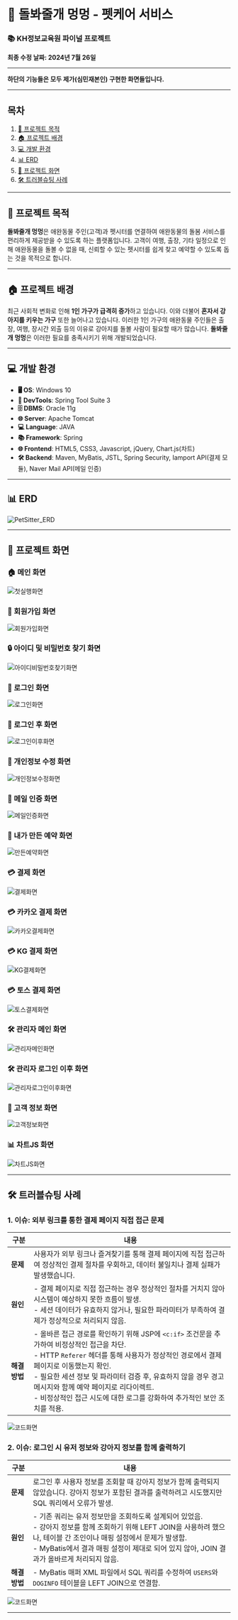 # 🐶 돌봐줄개 멍멍 - 펫케어 서비스

### 📚 KH정보교육원 파이널 프로젝트

**최종 수정 날짜: 2024년 7월 26일**

---

**하단의 기능들은 모두 제가(심민재본인) 구현한 화면들입니다.**

---

## 목차
1. [🎯 프로젝트 목적](#프로젝트-목적)
2. [🏠 프로젝트 배경](#프로젝트-배경)
3. [💻 개발 환경](#개발-환경)
4. [📊 ERD](#erd)
5. [📸 프로젝트 화면](#프로젝트-화면)
6. [🛠️ 트러블슈팅 사례](#트러블슈팅-사례)

---

## 🎯 프로젝트 목적
**돌봐줄개 멍멍**은 애완동물 주인(고객)과 펫시터를 연결하여 애완동물의 돌봄 서비스를 편리하게 제공받을 수 있도록 하는 플랫폼입니다. 고객이 여행, 출장, 기타 일정으로 인해 애완동물을 돌볼 수 없을 때, 신뢰할 수 있는 펫시터를 쉽게 찾고 예약할 수 있도록 돕는 것을 목적으로 합니다.

---

## 🏠 프로젝트 배경
최근 사회적 변화로 인해 **1인 가구가 급격히 증가**하고 있습니다. 이와 더불어 **혼자서 강아지를 키우는 가구** 또한 늘어나고 있습니다. 이러한 1인 가구의 애완동물 주인들은 출장, 여행, 장시간 외출 등의 이유로 강아지를 돌볼 사람이 필요할 때가 많습니다. **돌봐줄개 멍멍**은 이러한 필요를 충족시키기 위해 개발되었습니다.

---

## 💻 개발 환경
- **🖥️ OS**: Windows 10
- **🔧 DevTools**: Spring Tool Suite 3
- **🗄️ DBMS**: Oracle 11g
- **🌐 Server**: Apache Tomcat
- **💻 Language**: JAVA
- **📚 Framework**: Spring
- **🌐 Frontend**: HTML5, CSS3, Javascript, jQuery, Chart.js(차트)
- **🛠️ Backend**: Maven, MyBatis, JSTL, Spring Security, Iamport API(결제 모듈), Naver Mail API(메일 인증)

---

## 📊 ERD
![PetSitter_ERD](images_git/PetSitter_ERD.png)

---

## 📸 프로젝트 화면

### 🏠 메인 화면
![첫실행화면](images_git/첫실행.png)

### 📝 회원가입 화면
![회원가입화면](images_git/회원가입.png)

### 🔒 아이디 및 비밀번호 찾기 화면
![아이디비밀번호찾기화면](images_git/아이디비밀번호찾기.png)

### 🔑 로그인 화면
![로그인화면](images_git/로그인.png)

### 🏡 로그인 후 화면
![로그인이후화면](images_git/로그인이후.png)

### 👤 개인정보 수정 화면
![개인정보수정화면](images_git/개인정보수정.png)

### 📧 메일 인증 화면
![메일인증화면](images_git/메일인증.png)

### 📅 내가 만든 예약 화면
![만든예약화면](images_git/만든예약.png)

### 💳 결제 화면
![결제화면](images_git/결제.png)

### 💳 카카오 결제 화면
![카카오결제화면](images_git/카카오결제.png)

### 💳 KG 결제 화면
![KG결제화면](images_git/KG결제.png)

### 💳 토스 결제 화면
![토스결제화면](images_git/토스결제.png)

### 🛠️ 관리자 메인 화면
![관리자메인화면](images_git/관리자메인.png)

### 🛠️ 관리자 로그인 이후 화면
![관리자로그인이후화면](images_git/관리자로그인이후.png)

### 👥 고객 정보 화면
![고객정보화면](images_git/고객정보.png)

### 📊 차트JS 화면
![차트JS화면](images_git/차트JS.png)

---

## 🛠️ 트러블슈팅 사례

### 1. 이슈: 외부 링크를 통한 결제 페이지 직접 접근 문제

| **구분**  | **내용**                                                                                                            |
|-----------|---------------------------------------------------------------------------------------------------------------------|
| **문제**  | 사용자가 외부 링크나 즐겨찾기를 통해 결제 페이지에 직접 접근하여 정상적인 결제 절차를 우회하고, 데이터 불일치나 결제 실패가 발생했습니다. |
| **원인**  | - 결제 페이지로 직접 접근하는 경우 정상적인 절차를 거치지 않아 시스템이 예상하지 못한 흐름이 발생.<br>- 세션 데이터가 유효하지 않거나, 필요한 파라미터가 부족하여 결제가 정상적으로 처리되지 않음. |
| **해결 방법** | - 올바른 접근 경로를 확인하기 위해 JSP에 `<c:if>` 조건문을 추가하여 비정상적인 접근을 차단.<br>- HTTP `Referer` 헤더를 통해 사용자가 정상적인 경로에서 결제 페이지로 이동했는지 확인.<br>- 필요한 세션 정보 및 파라미터 검증 후, 유효하지 않을 경우 경고 메시지와 함께 예약 페이지로 리다이렉트.<br>- 비정상적인 접근 시도에 대한 로그를 강화하여 추가적인 보안 조치를 적용. |

![코드화면](images_git/트러블슈팅1.png)

### 2. 이슈: 로그인 시 유저 정보와 강아지 정보를 함께 출력하기

| **구분**  | **내용**                                                                                                           |
|-----------|---------------------------------------------------------------------------------------------------------------------|
| **문제**  | 로그인 후 사용자 정보를 조회할 때 강아지 정보가 함께 출력되지 않았습니다. 강아지 정보가 포함된 결과를 출력하려고 시도했지만 SQL 쿼리에서 오류가 발생. |
| **원인**  | - 기존 쿼리는 유저 정보만을 조회하도록 설계되어 있었음.<br>- 강아지 정보를 함께 조회하기 위해 LEFT JOIN을 사용하려 했으나, 테이블 간 조인이나 매핑 설정에서 문제가 발생함.<br>- MyBatis에서 결과 매핑 설정이 제대로 되어 있지 않아, JOIN 결과가 올바르게 처리되지 않음. |
| **해결 방법** | - MyBatis 매퍼 XML 파일에서 SQL 쿼리를 수정하여 `USERS`와 `DOGINFO` 테이블을 LEFT JOIN으로 연결함. |

![코드화면](images_git/트러블슈팅2.png)

---
